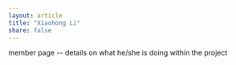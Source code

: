 ```yaml
---
layout: article
title: "Xiaohong Li"
share: false
---
```


member page -- details on what he/she is doing within the project
